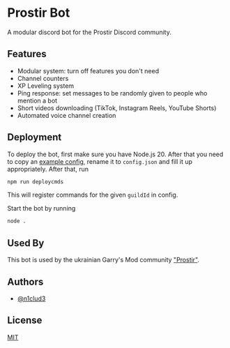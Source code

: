 # Prostir Bot

A modular discord bot for the Prostir Discord community.

## Features

- Modular system: turn off features you don't need
- Channel counters
- XP Leveling system
- Ping response: set messages to be randomly given to people who mention a bot
- Short videos downloading (TikTok, Instagram Reels, YouTube Shorts)
- Automated voice channel creation

## Deployment

To deploy the bot, first make sure you have Node.js 20.
After that you need to copy an [example config](./config.example.json),
rename it to `config.json` and fill it up appropriately.
After that, run

```bash
npm run deploycmds
```

This will register commands for the given `guildId` in config.

Start the bot by running

```bash
node .
```

## Used By

This bot is used by the ukrainian Garry's Mod community ["Prostir"](https://discord.gg/stV4JswQ9Q).

## Authors

- [@n1clud3](https://www.github.com/n1clud3)

## License

[MIT](./LICENSE)
